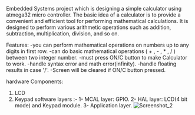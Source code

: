 Embedded Systems project which is designing a simple calculator using atmega32 micro controller.
The basic idea of a calculator is to provide a convenient and efficient tool for performing mathematical calculations. It is designed to perform various arithmetic operations such as addition, subtraction, multiplication, division, and so on.

Features:
-you can perform mathematical operations on numbers up to any digits in first row.
-can do basic mathematical operations ( + , - , * , / ) between two integer number.
-must press ON/C button to make Calculator to work. 
-handle syntax error and math error(infinity).
-handle floating results in case '/'.
-Screen will be cleared if ON/C button pressed.

hardware Components:
1. LCD 
2. Keypad
software layers :-
1- MCAL layer: GPIO.
2- HAL layer: LCD(4 bit mode) and Keypad module.
3- Application layer.
![Screenshot_2](https://github.com/MariamAshraff/4x4-calculator/assets/118696706/74800009-dc5a-4ee3-800c-3fcede51f413)

